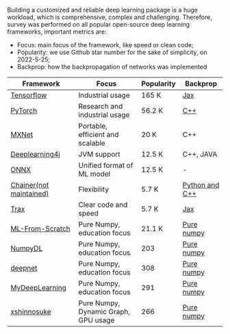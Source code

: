 Building a customized and reliable deep learning package is a huge workload, which is comprehensive, complex and challenging. Therefore, survey was performed on all popular open-source deep learning frameworks, important metrics are:
- Focus: main focus of the framework, like speed or clean code;
- Popularity: we use Github star number for the sake of simplicity, on 2022-5-25;
- Backprop: how the backpropagation of networks was implemented

|    Framework    | Focus | Popularity | Backprop
| ---------- | --- | --- | ---
| [Tensorflow](https://www.tensorflow.org/) |  Industrial usage | 165 K | [Jax](https://github.com/google/jax)
| [PyTorch](https://pytorch.org/)       |  Research and industrial usage | 56.2 K | [C++](https://github.com/pytorch/pytorch/tree/9d3ffed32715896e5c8f358d2bc7cbf233093a27/torch/csrc/autograd)
| [MXNet](https://github.com/apache/incubator-mxnet)       |  Portable, efficient and scalable | 20 K | C++
| [Deeplearning4j](https://github.com/eclipse/deeplearning4j)       |  JVM support | 12.5 K | C++, JAVA
| [ONNX](https://github.com/onnx/onnx)       | Unified format of ML model | 12.5 K | -
| [Chainer(not maintained)](https://github.com/chainer/chainer)       | Flexibility | 5.7 K | [Python and C++](https://github.com/chainer/chainer/blob/f53e57434089fa6f8dfe93a1306ba394cbabf8ad/chainer/_backprop.py)
| [Trax](https://github.com/google/trax)       | Clear code and speed |  5.7 K | [Jax](https://github.com/google/jax)  
| [ML-From-Scratch](https://github.com/eriklindernoren/ML-From-Scratch) | Pure Numpy, education focus | 21.1 K | [Pure numpy](https://github.com/eriklindernoren/ML-From-Scratch/blob/a2806c6732eee8d27762edd6d864e0c179d8e9e8/mlfromscratch/deep_learning/layers.py#L29)  
| [NumpyDL](https://github.com/chaoming0625/NumpyDL) | Pure Numpy, education focus | 203 | [Pure numpy](https://github.com/chaoming0625/NumpyDL/blob/master/npdl/layers/convolution.py#L88)
| [deepnet](https://github.com/parasdahal/deepnet) | Pure Numpy, education focus | 308 | [Pure numpy](https://github.com/parasdahal/deepnet/blob/master/deepnet/layers.py#L41)
| [MyDeepLearning](https://github.com/nick6918/MyDeepLearning) | Pure Numpy, education focus | 291 | [Pure numpy](https://github.com/nick6918/MyDeepLearning/blob/master/lib/layers/layers.py#L347)
| [xshinnosuke](https://github.com/E1eveNn/xshinnosuke) | Pure Numpy, Dynamic Graph, GPU usage | 266 | [Pure numpy](https://github.com/E1eveNn/xshinnosuke/blob/master/xs/core/autograd.py)